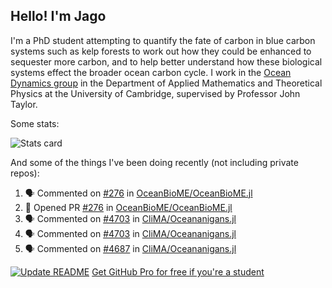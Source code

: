 ## Hello! I'm Jago

I'm a PhD student attempting to quantify the fate of carbon in blue carbon systems such as kelp forests to work out how they could be enhanced to sequester more carbon, and to help better understand how these biological systems effect the broader ocean carbon cycle. I work in the <a href="https://www.damtp.cam.ac.uk/user/jrt51/" class="emph">Ocean Dynamics group</a> in the Department of Applied Mathematics and Theoretical Physics at the University of Cambridge, supervised by Professor John Taylor.

Some stats:
<!--
![](https://raw.githubusercontent.com/jagoosw/jagoosw/main/profile-summary-card-output/nord_dark/0-profile-details.svg)
![](https://raw.githubusercontent.com/jagoosw/jagoosw/main/profile-summary-card-output/nord_dark/3-stats.svg)
![](https://raw.githubusercontent.com/jagoosw/jagoosw/main/profile-summary-card-output/nord_dark/4-productive-time.svg)
-->
![Stats card](https://github-readme-stats.vercel.app/api?username=jagoosw&count_private=true&show_icons=true&theme=transparent&hide_title=true&rank_icon=percentile&show=reviews)

And some of the things I've been doing recently (not including private repos):
<!--START_SECTION:activity-->
1. 🗣 Commented on [#276](https://github.com/OceanBioME/OceanBioME.jl/pull/276#issuecomment-3197447133) in [OceanBioME/OceanBioME.jl](https://github.com/OceanBioME/OceanBioME.jl)
2. 💪 Opened PR [#276](https://github.com/OceanBioME/OceanBioME.jl/pull/276) in [OceanBioME/OceanBioME.jl](https://github.com/OceanBioME/OceanBioME.jl)
3. 🗣 Commented on [#4703](https://github.com/CliMA/Oceananigans.jl/issues/4703#issuecomment-3184608992) in [CliMA/Oceananigans.jl](https://github.com/CliMA/Oceananigans.jl)
4. 🗣 Commented on [#4703](https://github.com/CliMA/Oceananigans.jl/issues/4703#issuecomment-3184605976) in [CliMA/Oceananigans.jl](https://github.com/CliMA/Oceananigans.jl)
5. 🗣 Commented on [#4687](https://github.com/CliMA/Oceananigans.jl/pull/4687#issuecomment-3152369594) in [CliMA/Oceananigans.jl](https://github.com/CliMA/Oceananigans.jl)
<!--END_SECTION:activity-->


[![Update README](https://github.com/jagoosw/jagoosw/actions/workflows/update-readme.yml/badge.svg)](https://github.com/jagoosw/jagoosw/actions/workflows/update-readme.yml)
[Get GitHub Pro for free if you're a student](https://education.github.com/pack)


